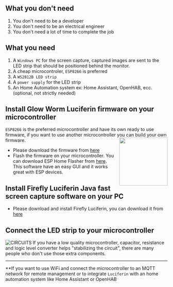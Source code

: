 ## What you don't need
1) You don't need to be a developer
2) You don't need to be an electrical engineer
3) You don't need a lot of time to complete the job

## What you need
1) A `Windows PC` for the screen capture, captured images are sent to the LED strip that should be positioned behind the monitor.
2) A cheap microcontroler, `ESP8266` is preferred
3) A `WS2812B LED strip`
4) A `power supply` for the LED strip
5) An Home Automation system ex: Home Assistant, OpenHAB, ecc. (optional, not strictly needed)

## Install Glow Worm Luciferin firmware on your microcontroller
`ESP8266` is the preferred microcontroller and have its own ready to use firmware, if you want to use another microcontroller you can build your own firmware.
<img align="right" width="150" src="https://www.wemos.cc/en/latest/_images/d1_mini_v3.1.0_1_16x16.jpg">


- Please download the firmware from [here](https://github.com/sblantipodi/glow_worm_luciferin/releases)
- Flash the firmware on your microcontroller. You can download ESP Home Flasher from [here](https://github.com/esphome/esphome-flasher/releases).  
This software have an easy GUI and it works great with ESP devices.

## Install Firefly Luciferin Java fast screen capture software on your PC
- Please download and install Firefly Luciferin, you can download it from [here](https://github.com/sblantipodi/firefly_luciferin/releases)

## Connect the LED strip to your microcontroller

![CIRCUITS](https://github.com/sblantipodi/pc_ambilight/blob/master/data/img/ambilight_bb.png)
If you have a low quality microcontroller, capacitor, resistance and logic level converter helps "stabilizing the circuit", there are many people who don't use those extra components.


-----
**If you want to use WiFi and connect the microcontroller to an MQTT network for remote management or to integrate `Luciferin` with an home automation system like Home Assistant or OpenHAB